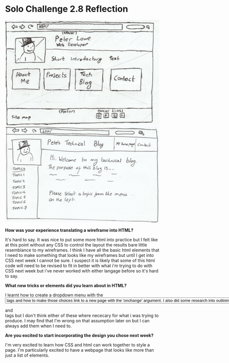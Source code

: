 # Solo Challenge 2.8 Reflection

![ALT Text](./imgs/wireframe-index.jpg)
![ALT Text](./imgs/wireframe-blog-index2.0.jpg)

**How was your experience translating a wireframe into HTML?**

  It's hard to say.  It was nice to put some more html into practice but I felt like at this point without any CSS to control the layout the results bare little resemblance to my wireframes.  I think I have all the basic html elements that I need to make something that looks like my wireframes but until I get into CSS next week I cannot be sure.  I suspect it is likely that some of this html code will need to be revised to fit in better with what i'm trying to do with CSS next week but i've never worked with either langage before so it's hard to say. 

**What new tricks or elements did you learn about in HTML?**

   I learnt how to create a dropdown menu with the <select> and <option> tags and how to make those choices link to a new page with the 'onchange' argument.  I also did some research into outlining with the <section> and <article> tags but I don't think either of these where nececary for what i was trying to produce.  I may find that I'm wrong on that assumption later on but I can always add them when I need to.

**Are you excited to start incorporating the design you chose next week?**
  
   I'm very excited to learn how CSS and html can work together to style a page.  I'm particularly excited to have a webpage that looks like more than just a list of elements.